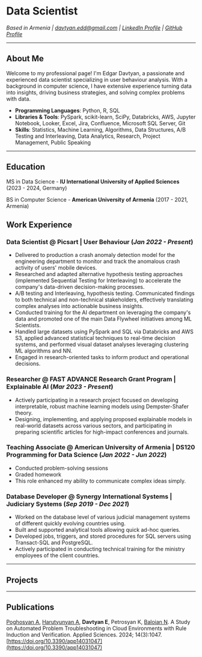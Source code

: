 # Data Scientist
*Based in Armenia | davtyan.edd@gmail.com | [LinkedIn Profile]([YourLinkedInURL](https://www.linkedin.com/in/edgar-davtyan-a603a5237/)) | [GitHub Profile]([YourGitHubURL](https://github.com/EDavtyan))*

---

## About Me
Welcome to my professional page! I'm Edgar Davtyan, a passionate and experienced data scientist specializing in user behaviour analysis. With a background in computer science, I have extensive experience turning data into insights, driving business strategies, and solving complex problems with data.

- **Programming Languages**: Python, R, SQL
- **Libraries & Tools**: PySpark, scikit-learn, SciPy, Databricks, AWS, Jupyter Notebook, Looker, Excel, Jira, Confluence, Microsoft SQL Server, Git
- **Skills**: Statistics, Machine Learning, Algorithms, Data Structures, A/B Testing and Interleaving, Data Analytics, Research, Project Management, Public Speaking

---

## Education
MS in Data Science - **IU International University of Applied Sciences**
(2023 - 2024, Germany)

BS in Computer Science - **American University of Armenia**
(2017 - 2021, Armenia)

## Work Experience

###  Data Scientist @ Picsart | User Behaviour (_Jan 2022 - Present_)
- Delivered to production a crash anomaly detection model for the engineering
department to monitor and track the anomalous crash activity of users' mobile
devices.
- Researched and adapted alternative hypothesis testing approaches (implemented Sequential Testing for Interleaving)
to accelerate the company's data-driven decision-making processes.
- A/B testing and Interleaving, hypothesis testing. Communicated findings to both technical and non-technical
stakeholders, effectively translating complex analyses into actionable business insights.
- Conducted training for the AI department on leveraging the company's data and
promoted one of the main Data Flywheel initiatives among ML Scientists.
- Handled large datasets using PySpark and SQL via Databricks and AWS S3, applied
advanced statistical techniques to real-time decision systems, and performed visual
dataset analyses leveraging clustering ML algorithms and NN.
- Engaged in research-oriented tasks to inform product and operational decisions.

### Researcher @ FAST ADVANCE Research Grant Program | Explainable AI (_Mar 2023 - Present_)
- Actively participating in a research project focused on developing interpretable,
robust machine learning models using Dempster-Shafer theory.
- Designing, implementing, and applying proposed explainable models in real-world datasets across
various sectors, and participating in preparing scientific articles for high-impact conferences and journals.

### Teaching Associate @ American University of Armenia | DS120 Programming for Data Science (_Jan 2022 - Jun 2022_)
- Conducted problem-solving sessions
- Graded homework
- This role enhanced my ability to communicate complex ideas simply.

### Database Developer @ Synergy International Systems | Judiciary Systems (_Sep 2019 - Dec 2021_)
- Worked on the database level of various judicial management systems of different
quickly evolving countries using.
- Built and supported analytical tools allowing quick ad-hoc queries.
- Developed jobs, triggers, and stored procedures for SQL servers using Transact-SQL and PostgreSQL.
- Actively participated in conducting technical training for the ministry employees of
the client countries.

---

## Projects


---

## Publications
[Poghosyan A](https://scholar.google.cl/citations?user=A0He6ugAAAAJ&hl=en),
[Harutyunyan A](https://scholar.google.cl/citations?hl=en&user=G8fSsPYAAAAJ),
**Davtyan E**, Petrosyan K, [Baloian N](https://scholar.google.cl/citations?hl=en&user=LYlzMIIAAAAJ).
A Study on Automated Problem Troubleshooting in Cloud Environments with Rule Induction and
Verification. Applied Sciences. 2024; 14(3):1047. [https://doi.org/10.3390/app14031047](https://doi.org/10.3390/app14031047)
